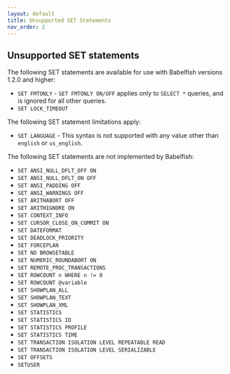 ```yaml
---
layout: default
title: Unsupported SET Statements 
nav_order: 2
---
```


## Unsupported SET statements

The following SET statements are available for use with Babelfish versions 1.2.0 and higher:

- `SET FMTONLY` - `SET FMTONLY ON/OFF` applies only to `SELECT *` queries, and is ignored for all other queries.
- `SET LOCK_TIMEOUT`

The following SET statement limitations apply:

- `SET LANGUAGE` - This syntax is not supported with any value other than `english` or `us_english`. 


The following SET statements are not implemented by Babelfish: 

- `SET ANSI_NULL_DFLT_OFF ON`
- `SET ANSI_NULL_DFLT_ON OFF`
- `SET ANSI_PADDING OFF`
- `SET ANSI_WARNINGS OFF`
- `SET ARITHABORT OFF`
- `SET ARITHIGNORE ON`
- `SET CONTEXT_INFO`
- `SET CURSOR_CLOSE_ON_COMMIT ON`
- `SET DATEFORMAT`
- `SET DEADLOCK_PRIORITY`
- `SET FORCEPLAN`
- `SET NO BROWSETABLE`
- `SET NUMERIC_ROUNDABORT ON`
- `SET REMOTE_PROC_TRANSACTIONS`
- `SET ROWCOUNT n WHERE n != 0`
- `SET ROWCOUNT @variable`
- `SET SHOWPLAN_ALL`
- `SET SHOWPLAN_TEXT`
- `SET SHOWPLAN_XML`
- `SET STATISTICS`
- `SET STATISTICS IO`
- `SET STATISTICS PROFILE`
- `SET STATISTICS TIME`
- `SET TRANSACTION ISOLATION LEVEL REPEATABLE READ`
- `SET TRANSACTION ISOLATION LEVEL SERIALIZABLE`
- `SET OFFSETS`
- `SETUSER`

